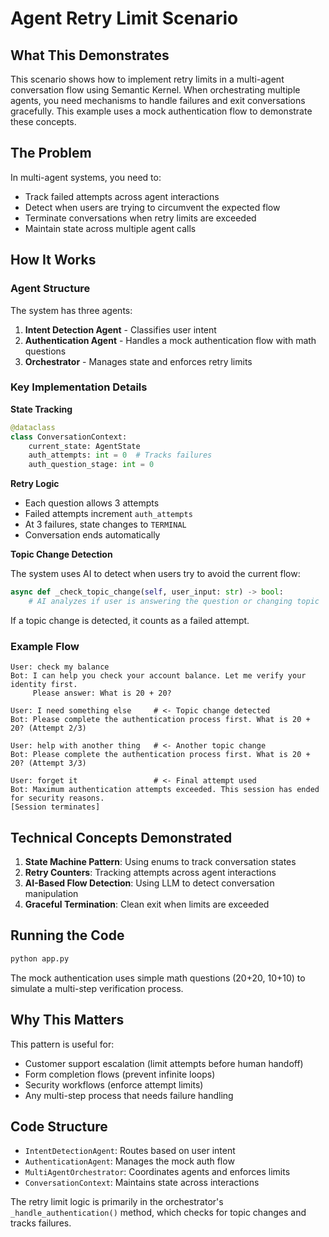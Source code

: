 # Agent Retry Limit Scenario

## What This Demonstrates

This scenario shows how to implement retry limits in a multi-agent conversation flow using Semantic Kernel. When orchestrating multiple agents, you need mechanisms to handle failures and exit conversations gracefully. This example uses a mock authentication flow to demonstrate these concepts.

## The Problem

In multi-agent systems, you need to:
- Track failed attempts across agent interactions
- Detect when users are trying to circumvent the expected flow
- Terminate conversations when retry limits are exceeded
- Maintain state across multiple agent calls

## How It Works

### Agent Structure

The system has three agents:
1. **Intent Detection Agent** - Classifies user intent
2. **Authentication Agent** - Handles a mock authentication flow with math questions
3. **Orchestrator** - Manages state and enforces retry limits

### Key Implementation Details

**State Tracking**
```python
@dataclass
class ConversationContext:
    current_state: AgentState
    auth_attempts: int = 0  # Tracks failures
    auth_question_stage: int = 0
```

**Retry Logic**
- Each question allows 3 attempts
- Failed attempts increment `auth_attempts`
- At 3 failures, state changes to `TERMINAL`
- Conversation ends automatically

**Topic Change Detection**

The system uses AI to detect when users try to avoid the current flow:
```python
async def _check_topic_change(self, user_input: str) -> bool:
    # AI analyzes if user is answering the question or changing topic
```

If a topic change is detected, it counts as a failed attempt.

### Example Flow

```
User: check my balance
Bot: I can help you check your account balance. Let me verify your identity first.
     Please answer: What is 20 + 20?

User: I need something else     # <- Topic change detected
Bot: Please complete the authentication process first. What is 20 + 20? (Attempt 2/3)

User: help with another thing   # <- Another topic change
Bot: Please complete the authentication process first. What is 20 + 20? (Attempt 3/3)

User: forget it                 # <- Final attempt used
Bot: Maximum authentication attempts exceeded. This session has ended for security reasons.
[Session terminates]
```

## Technical Concepts Demonstrated

1. **State Machine Pattern**: Using enums to track conversation states
2. **Retry Counters**: Tracking attempts across agent interactions
3. **AI-Based Flow Detection**: Using LLM to detect conversation manipulation
4. **Graceful Termination**: Clean exit when limits are exceeded

## Running the Code

```bash
python app.py
```

The mock authentication uses simple math questions (20+20, 10+10) to simulate a multi-step verification process.

## Why This Matters

This pattern is useful for:
- Customer support escalation (limit attempts before human handoff)
- Form completion flows (prevent infinite loops)
- Security workflows (enforce attempt limits)
- Any multi-step process that needs failure handling

## Code Structure

- `IntentDetectionAgent`: Routes based on user intent
- `AuthenticationAgent`: Manages the mock auth flow
- `MultiAgentOrchestrator`: Coordinates agents and enforces limits
- `ConversationContext`: Maintains state across interactions

The retry limit logic is primarily in the orchestrator's `_handle_authentication()` method, which checks for topic changes and tracks failures.